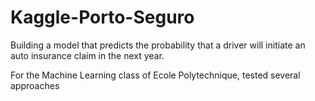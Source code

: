 # Kaggle-Porto-Seguro
Building a model that predicts the probability that a driver will initiate an auto insurance claim in the next year.

For the Machine Learning class of Ecole Polytechnique, tested several approaches
